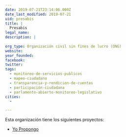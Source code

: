 ```yaml
---
date: 2019-07-21T23:14:06.000Z
date_last_modified: 2019-07-21
uid: presabis
title: |
  Presabis
legal_name: 
description: |
  
org_type: Organización civil sin fines de lucro (ONG)
website: 
year_founded: 
facebook: 
twitter: 
tags:
  - monitoreo-de-servicios-publicos
  - mapeo-ciudadano
  - transparencia-y-rendicion-de-cuentas
  - participación-ciudadana
  - parlamento-abierto-monitoreo-legislativo
cities: 
  - 

---
```


Esta organización tiene los siguientes proyectos:

- [Yo Propongo](/proyectos/yo-propongo)

